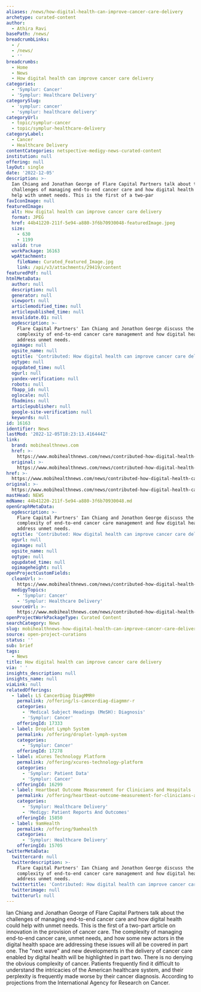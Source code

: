 ```yaml
---
aliases: /news/how-digital-health-can-improve-cancer-care-delivery
archetype: curated-content
author:
  - Athira Ravi
basePath: /news/
breadcrumbLinks:
  - /
  - /news/
  - ''
breadcrumbs:
  - Home
  - News
  - How digital health can improve cancer care delivery
categories:
  - 'Symplur: Cancer'
  - 'Symplur: Healthcare Delivery'
categorySlug:
  - 'symplur: cancer'
  - 'symplur: healthcare delivery'
categoryUrl:
  - topic/symplur-cancer
  - topic/symplur-healthcare-delivery
categoryLabel:
  - Cancer
  - Healthcare Delivery
contentCategories: netspective-medigy-news-curated-content
institution: null
offering: null
layOut: single
date: '2022-12-05'
description: >-
  Ian Chiang and Jonathan George of Flare Capital Partners talk about the
  challenges of managing end-to-end cancer care and how digital health could
  help with unmet needs. This is the first of a two-par
favIconImage: null
featuredImage:
  alt: How digital health can improve cancer care delivery
  format: JPEG
  href: 44b41220-211f-5e94-a880-3f6b70930048-featuredImage.jpeg
  size:
    - 630
    - 1199
  valid: true
  workPackage: 16163
  wpAttachment:
    fileName: Curated_Featured_Image.jpg
    link: /api/v3/attachments/29419/content
featuredPdf: null
htmlMetaData:
  author: null
  description: null
  generator: null
  viewport: null
  articlemodified_time: null
  articlepublished_time: null
  msvalidate.01: null
  ogdescription: >-
    Flare Capital Partners' Ian Chiang and Jonathon George discuss the
    complexity of end-to-end cancer care management and how digital health could
    address unmet needs.
  ogimage: null
  ogsite_name: null
  ogtitle: 'Contributed: How digital health can improve cancer care delivery'
  ogtype: null
  ogupdated_time: null
  ogurl: null
  yandex-verification: null
  robots: null
  fbapp_id: null
  oglocale: null
  fbadmins: null
  articlepublisher: null
  google-site-verification: null
  keywords: null
id: 16163
identifier: News
lastMod: '2022-12-05T18:23:13.416444Z'
link:
  brand: mobihealthnews.com
  href: >-
    https://www.mobihealthnews.com/news/contributed-how-digital-health-can-improve-cancer-care-delivery
  original: >-
    https://www.mobihealthnews.com/news/contributed-how-digital-health-can-improve-cancer-care-delivery
href: >-
  https://www.mobihealthnews.com/news/contributed-how-digital-health-can-improve-cancer-care-delivery
original: >-
  https://www.mobihealthnews.com/news/contributed-how-digital-health-can-improve-cancer-care-delivery
mastHead: NEWS
mdName: 44b41220-211f-5e94-a880-3f6b70930048.md
openGraphMetaData:
  ogdescription: >-
    Flare Capital Partners' Ian Chiang and Jonathon George discuss the
    complexity of end-to-end cancer care management and how digital health could
    address unmet needs.
  ogtitle: 'Contributed: How digital health can improve cancer care delivery'
  ogurl: null
  ogimage: null
  ogsite_name: null
  ogtype: null
  ogupdated_time: null
  ogimageheight: null
openProjectCustomFields:
  cleanUrl: >-
    https://www.mobihealthnews.com/news/contributed-how-digital-health-can-improve-cancer-care-delivery
  medigyTopics:
    - 'Symplur: Cancer'
    - 'Symplur: Healthcare Delivery'
  sourceUrl: >-
    https://www.mobihealthnews.com/news/contributed-how-digital-health-can-improve-cancer-care-delivery
openProjectWorkPackageType: Curated Content
searchCategory: News
slug: mobihealthnews-how-digital-health-can-improve-cancer-care-delivery
source: open-project-curations
status: ''
sub: brief
tags:
  - News
title: How digital health can improve cancer care delivery
via: ' '
insights_description: null
insights_name: null
viaLink: null
relatedOfferings:
  - label: LS CancerDiag DiagMMR®
    permalink: /offering/ls-cancerdiag-diagmmr-r
    categories:
      - 'Medical Subject Headings (MeSH): Diagnosis'
      - 'Symplur: Cancer'
    offeringId: 17333
  - label: Droplet Lymph System
    permalink: /offering/droplet-lymph-system
    categories:
      - 'Symplur: Cancer'
    offeringId: 17278
  - label: xCures Technology Platform
    permalink: /offering/xcures-technology-platform
    categories:
      - 'Symplur: Patient Data'
      - 'Symplur: Cancer'
    offeringId: 16299
  - label: Heartbeat Outcome Measurement for Clinicians and Hospitals
    permalink: /offering/heartbeat-outcome-measurement-for-clinicians-and-hospitals
    categories:
      - 'Symplur: Healthcare Delivery'
      - 'Medigy: Patient Reports And Outcomes'
    offeringId: 15850
  - label: 9amHealth
    permalink: /offering/9amhealth
    categories:
      - 'Symplur: Healthcare Delivery'
    offeringId: 15705
twitterMetaData:
  twittercard: null
  twitterdescription: >-
    Flare Capital Partners' Ian Chiang and Jonathon George discuss the
    complexity of end-to-end cancer care management and how digital health could
    address unmet needs.
  twittertitle: 'Contributed: How digital health can improve cancer care delivery'
  twitterimage: null
  twitterurl: null
---
```

<p>Ian Chiang and Jonathan George of Flare Capital Partners talk about the challenges of managing end-to-end cancer care and how digital health could help with unmet needs. This is the first of a two-part article on innovation in the provision of cancer care. The complexity of managing end-to-end cancer care, unmet needs, and how some new actors in the digital health space are addressing these issues will all be covered in part one. The "next wave" and new developments in the delivery of cancer care enabled by digital health will be highlighted in part two. There is no denying the obvious complexity of cancer. Patients frequently find it difficult to understand the intricacies of the American healthcare system, and their perplexity is frequently made worse by their cancer diagnosis. According to projections from the International Agency for Research on Cancer.</p>